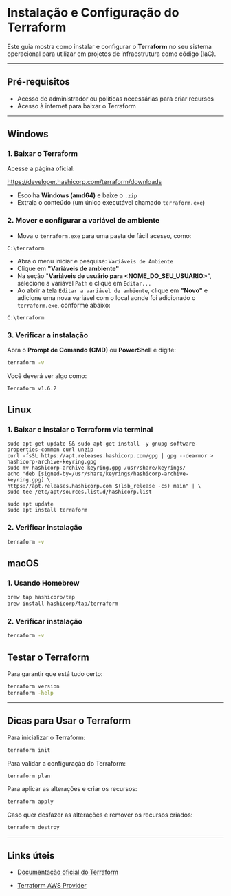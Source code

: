 # Instalação e Configuração do Terraform

Este guia mostra como instalar e configurar o **Terraform** no seu sistema operacional para utilizar em projetos de infraestrutura como código (IaC).

---

## Pré-requisitos

- Acesso de administrador ou políticas necessárias para criar recursos
- Acesso à internet para baixar o Terraform

---

## Windows

### 1. Baixar o Terraform

Acesse a página oficial:

https://developer.hashicorp.com/terraform/downloads

- Escolha **Windows (amd64)** e baixe o `.zip`
- Extraia o conteúdo (um único executável chamado `terraform.exe`)

### 2. Mover e configurar a variável de ambiente

- Mova o `terraform.exe` para uma pasta de fácil acesso, como:

```text
C:\terraform
```

- Abra o menu iniciar e pesquise: `Variáveis de Ambiente`
- Clique em **"Variáveis de ambiente"**
- Na seção "**Variáveis de usuário para <NOME_DO_SEU_USUARIO>**", selecione a variável `Path` e clique em `Editar...`
- Ao abrir a tela `Editar a variável de ambiente`, clique em **"Novo"** e adicione uma nova variável com o local aonde foi adicionado o `terraform.exe`, conforme abaixo:

```text
C:\terraform
```

### 3. Verificar a instalação

Abra o **Prompt de Comando (CMD)** ou **PowerShell** e digite:

```bash
terraform -v
```

Você deverá ver algo como:

```bash
Terraform v1.6.2
```

## Linux

### 1. Baixar e instalar o Terraform via terminal

```
sudo apt-get update && sudo apt-get install -y gnupg software-properties-common curl unzip
curl -fsSL https://apt.releases.hashicorp.com/gpg | gpg --dearmor > hashicorp-archive-keyring.gpg
sudo mv hashicorp-archive-keyring.gpg /usr/share/keyrings/
echo "deb [signed-by=/usr/share/keyrings/hashicorp-archive-keyring.gpg] \
https://apt.releases.hashicorp.com $(lsb_release -cs) main" | \
sudo tee /etc/apt/sources.list.d/hashicorp.list

sudo apt update
sudo apt install terraform
```

### 2. Verificar instalação

```bash
terraform -v
```

## macOS

### 1. Usando Homebrew

```bash
brew tap hashicorp/tap
brew install hashicorp/tap/terraform
```

### 2. Verificar instalação

```bash
terraform -v
```

## Testar o Terraform

Para garantir que está tudo certo:

```bash
terraform version
terraform -help
```

---

## Dicas para Usar o Terraform

Para inicializar o Terraform:

```bash
terraform init
```

Para validar a configuração do Terraform:

```bash
terraform plan
```

Para aplicar as alterações e criar os recursos:

```bash
terraform apply
```

Caso quer desfazer as alterações e remover os recursos criados:

```bash
terraform destroy
```

---

## Links úteis

- [Documentação oficial do Terraform](https://developer.hashicorp.com/terraform)

- [Terraform AWS Provider](https://registry.terraform.io/providers/hashicorp/aws/latest/docs)
